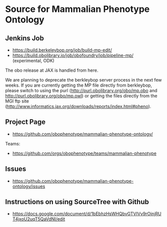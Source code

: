 # Source for Mammalian Phenotype Ontology

## Jenkins Job

 * https://build.berkeleybop.org/job/build-mp-edit/
 * https://build.obolibrary.io/job/obofoundry/job/pipeline-mp/ (experimental, ODK)

The obo release at JAX is handled from here.

We are planning to deprecate the berkleybop server process in the next few weeks. If you are currently getting the MP file directly from berkleybop, please switch to using the purl (http://purl.obolibrary.org/obo/mp.obo and  http://purl.obolibrary.org/obo/mp.owl) or getting the files directly from the MGI ftp site (http://www.informatics.jax.org/downloads/reports/index.html#pheno).

## Project Page

 * https://github.com/obophenotype/mammalian-phenotype-ontology/

Teams:

 * https://github.com/orgs/obophenotype/teams/mammalian-phenotype

## Issues

 * https://github.com/obophenotype/mammalian-phenotype-ontology/issues

## Instructions on using SourceTree with Github
 
 * https://docs.google.com/document/d/1bEbhzHsWHQbvGTVIVv9rOinjRUT4jxoU2uqT5QaVdNI/edit



